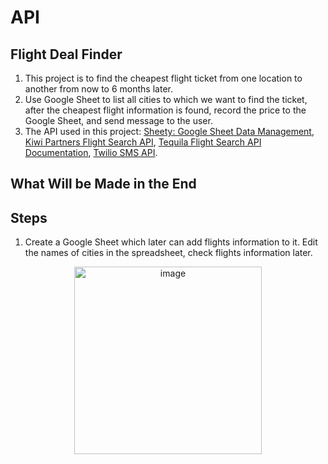 # API

## Flight Deal Finder

1. This project is to find the cheapest flight ticket from one location to another from now to 6 months later.
2. Use Google Sheet to list all cities to which we want to find the ticket, after the cheapest flight information is found, record the price to the Google Sheet, and send message to the user.
3. The API used in this project: [Sheety: Google Sheet Data Management](https://sheety.co/), [Kiwi Partners Flight Search API](https://partners.kiwi.com/), [Tequila Flight Search API Documentation](https://tequila.kiwi.com/portal/docs/tequila_api), [Twilio SMS API](https://www.twilio.com/docs/sms).

## What Will be Made in the End


## Steps

1. Create a Google Sheet which later can add flights information to it. Edit the names of cities in the spreadsheet, check flights information later.

<div align=center>
<img width="300" alt="image" src="https://github.com/ShiyuFan0820/CSLearningNote/assets/149340606/84595241-60a6-4050-9391-7dfa215cf0c9">
</div>
